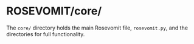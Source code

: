 # ROSEVOMIT/core/

The `core/` directory holds the main Rosevomit file, `rosevomit.py`, and the directories for full functionality.
